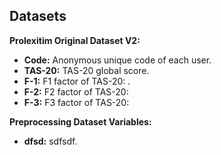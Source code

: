 ## Datasets 

**Prolexitim Original Dataset V2:**

- **Code:** Anonymous unique code of each user. 
- **TAS-20:** TAS-20 global score.
- **F-1:** F1 factor of TAS-20: .
- **F-2:** F2 factor of TAS-20:
- **F-3:** F3 factor of TAS-20: 


**Preprocessing Dataset Variables:**
- **dfsd:** sdfsdf.


